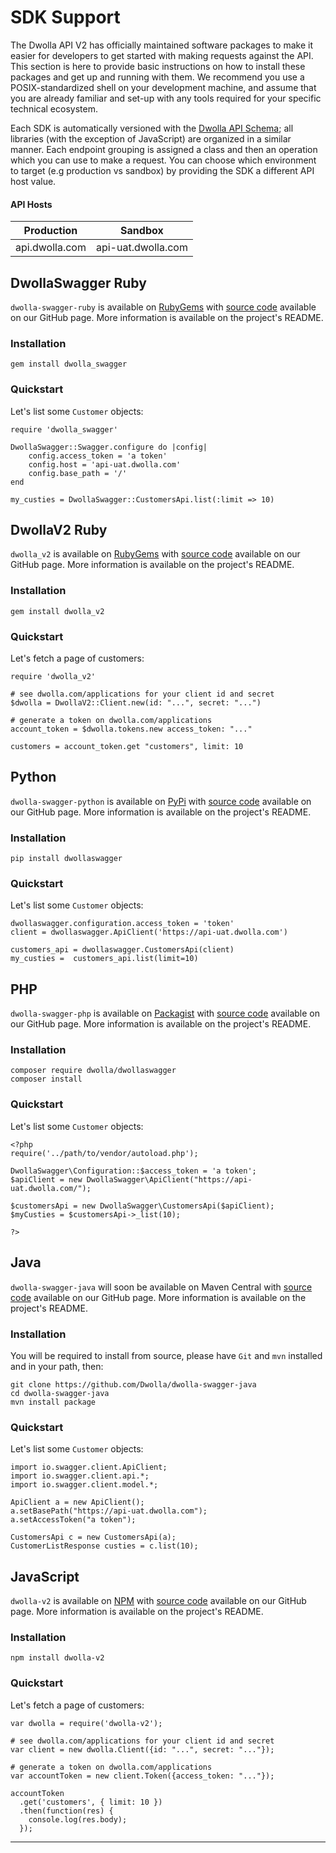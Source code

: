 # SDK Support

The Dwolla API V2 has officially maintained software packages to make it easier for developers to get started with making requests against the API. This section is here to provide basic instructions on how to install these packages and get up and running with them. We recommend you use a POSIX-standardized shell on your development machine, and assume that you are already familiar and set-up with any tools required for your specific technical ecosystem.

Each SDK is automatically versioned with the [Dwolla API Schema](https://api-uat.dwolla.com/swagger.json); all libraries (with the exception of JavaScript) are organized in a similar manner. Each endpoint grouping is assigned a class and then an operation which you can use to make a request. You can choose which environment to target (e.g production vs sandbox) by providing the SDK a different API host value.

#### API Hosts

|Production|Sandbox|
|----|----|
|api.dwolla.com|api-uat.dwolla.com|


## DwollaSwagger Ruby

`dwolla-swagger-ruby` is available on [RubyGems](https://rubygems.org/gems/dwolla_swagger) with [source code](https://github.com/Dwolla/dwolla-swagger-ruby) available on our GitHub page. More information is available on the project's README.

### Installation

```bashnoselect
gem install dwolla_swagger
```

### Quickstart

Let's list some `Customer` objects:

```rubynoselect
require 'dwolla_swagger'

DwollaSwagger::Swagger.configure do |config|
    config.access_token = 'a token'
    config.host = 'api-uat.dwolla.com'
    config.base_path = '/'
end

my_custies = DwollaSwagger::CustomersApi.list(:limit => 10)
```

## DwollaV2 Ruby

`dwolla_v2` is available on [RubyGems](https://rubygems.org/gems/dwolla_v2) with [source code](https://github.com/Dwolla/dwolla-v2-ruby) available on our GitHub page. More information is available on the project's README.

### Installation

```bashnoselect
gem install dwolla_v2
```

### Quickstart

Let's fetch a page of customers:

```rubynoselect
require 'dwolla_v2'

# see dwolla.com/applications for your client id and secret
$dwolla = DwollaV2::Client.new(id: "...", secret: "...")

# generate a token on dwolla.com/applications
account_token = $dwolla.tokens.new access_token: "..."

customers = account_token.get "customers", limit: 10
```

## Python

`dwolla-swagger-python` is available on [PyPi](https://pypi.python.org/pypi/dwollaswagger) with [source code](https://github.com/Dwolla/dwolla-swagger-python) available on our GitHub page. More information is available on the project's README.

### Installation

```bashnoselect
pip install dwollaswagger
```

### Quickstart

Let's list some `Customer` objects:

```pythonnoselect
dwollaswagger.configuration.access_token = 'token'
client = dwollaswagger.ApiClient('https://api-uat.dwolla.com')

customers_api = dwollaswagger.CustomersApi(client)
my_custies =  customers_api.list(limit=10)
```

## PHP

`dwolla-swagger-php` is available on [Packagist](https://packagist.org/packages/dwolla/dwollaswagger) with [source code](https://github.com/Dwolla/dwolla-swagger-php) available on our GitHub page. More information is available on the project's README.

### Installation

```bashnoselect
composer require dwolla/dwollaswagger
composer install
```

### Quickstart

Let's list some `Customer` objects:

```phpnoselect
<?php
require('../path/to/vendor/autoload.php');

DwollaSwagger\Configuration::$access_token = 'a token';
$apiClient = new DwollaSwagger\ApiClient("https://api-uat.dwolla.com/");

$customersApi = new DwollaSwagger\CustomersApi($apiClient);
$myCusties = $customersApi->_list(10);

?>
```

## Java

`dwolla-swagger-java` will soon be available on Maven Central with [source code](https://github.com/Dwolla/dwolla-swagger-java) available on our GitHub page. More information is available on the project's README.

### Installation

You will be required to install from source, please have `Git` and `mvn` installed and in your path, then:

```bashnoselect
git clone https://github.com/Dwolla/dwolla-swagger-java
cd dwolla-swagger-java
mvn install package
```

### Quickstart

Let's list some `Customer` objects:

```javanoselect
import io.swagger.client.ApiClient;
import io.swagger.client.api.*;
import io.swagger.client.model.*;

ApiClient a = new ApiClient();
a.setBasePath("https://api-uat.dwolla.com");
a.setAccessToken("a token");

CustomersApi c = new CustomersApi(a);
CustomerListResponse custies = c.list(10);
```

## JavaScript

`dwolla-v2` is available on [NPM](https://www.npmjs.com/package/dwolla-v2) with [source code](https://github.com/Dwolla/dwolla-v2-node) available on our GitHub page. More information is available on the project's README.

### Installation

```bashnoselect
npm install dwolla-v2
```

### Quickstart

Let's fetch a page of customers:

```rubynoselect
var dwolla = require('dwolla-v2');

# see dwolla.com/applications for your client id and secret
var client = new dwolla.Client({id: "...", secret: "..."});

# generate a token on dwolla.com/applications
var accountToken = new client.Token({access_token: "..."});

accountToken
  .get('customers', { limit: 10 })
  .then(function(res) {
    console.log(res.body);
  });
```
* * *